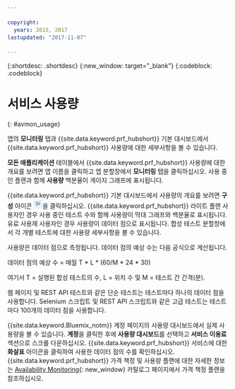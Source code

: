 ```yaml
---

copyright:
  years: 2015, 2017
lastupdated: "2017-11-07"

---
```


{:shortdesc: .shortdesc}
{:new_window: target="_blank"}
{:codeblock: .codeblock}

# 서비스 사용량
{: #avmon_usage}

앱의 **모니터링** 탭과 {{site.data.keyword.prf_hubshort}} 기본 대시보드에서 {{site.data.keyword.prf_hubshort}} 사용량에 대한 세부사항을 볼 수 있습니다. 

**모든 애플리케이션** 테이블에서 {{site.data.keyword.prf_hubshort}} 사용량에 대한 개요를 보려면 앱 이름을 클릭하고 앱 분할창에서 **모니터링** 탭을 클릭하십시오. 사용 중인 플랜과 함께 **사용량** 백분율이 게이지 그래프에 표시됩니다.  

{{site.data.keyword.prf_hubshort}} 기본 대시보드에서 사용량의 개요를 보려면 **구성** 아이콘 ![구성 아이콘](images/config_icn_white_smll.jpg)을 클릭하십시오. {{site.data.keyword.prf_hubshort}} 라이트 플랜 사용자인 경우 사용 중인 테스트 수와 함께 사용량이 막대 그래프와 백분율로 표시됩니다. 유료 사용제 사용자인 경우 사용량이 데이터 점으로 표시됩니다. 합성 테스트 분할창에서 각 개별 테스트에 대한 사용량 세부사항을 볼 수 있습니다. 

사용량은 데이터 점으로 측정됩니다. 데이터 점의 예상 수는 다음 공식으로 계산됩니다.

데이터 점의 예상 수 = 매월 T \* L \* (60/M \* 24 \* 30) 

여기서 T = 실행된 합성 테스트의 수, L = 위치 수 및 M = 테스트 간 간격(분).

웹 페이지 및 REST API 테스트와 같은 단순 테스트는 테스트마다 하나의 데이터 점을 사용합니다. Selenium 스크립트 및 REST API 스크립트와 같은 고급 테스트는 테스트마다 100개의 데이터 점을 사용합니다.

{{site.data.keyword.Bluemix_notm}} 계정 페이지의 사용량 대시보드에서 실제 사용량을 볼 수 있습니다. **계정**을 클릭한 후에 **사용량 대시보드**를 선택하고 **서비스 이용료** 섹션으로 스크롤 다운하십시오. {{site.data.keyword.prf_hubshort}} 서비스에 대한 **화살표** 아이콘을 클릭하여 사용한 데이터 점의 수를 확인하십시오. {{site.data.keyword.prf_hubshort}} 가격 책정 및 사용량 플랜에 대한 자세한 정보는 [Availability Monitoring](https://console.{DomainName}/catalog/services/availability-monitoring/ "(새 탭이나 창에서 열림)"){: new_window} 카탈로그 페이지에서 가격 책정 플랜을 참조하십시오. 
